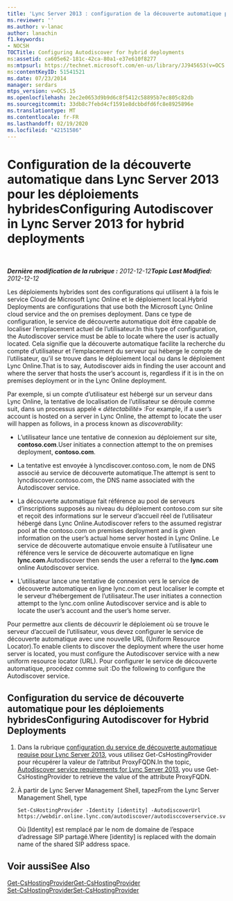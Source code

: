 ```yaml
---
title: 'Lync Server 2013 : configuration de la découverte automatique pour les déploiements hybrides'
ms.reviewer: ''
ms.author: v-lanac
author: lanachin
f1.keywords:
- NOCSH
TOCTitle: Configuring Autodiscover for hybrid deployments
ms:assetid: ca605e62-181c-42ca-80a1-e37e610f8277
ms:mtpsurl: https://technet.microsoft.com/en-us/library/JJ945653(v=OCS.15)
ms:contentKeyID: 51541521
ms.date: 07/23/2014
manager: serdars
mtps_version: v=OCS.15
ms.openlocfilehash: 2ec2e0653d9b9d6c8f5412c58895b7ec805c82db
ms.sourcegitcommit: 33db8c7febd4cf1591e8dcbbdfd6fc8e8925896e
ms.translationtype: MT
ms.contentlocale: fr-FR
ms.lasthandoff: 02/19/2020
ms.locfileid: "42151586"
---
```

<div data-xmlns="http://www.w3.org/1999/xhtml">

<div class="topic" data-xmlns="http://www.w3.org/1999/xhtml" data-msxsl="urn:schemas-microsoft-com:xslt" data-cs="http://msdn.microsoft.com/">

<div data-asp="https://msdn2.microsoft.com/asp">

# <a name="configuring-autodiscover-in-lync-server-2013-for-hybrid-deployments"></a><span data-ttu-id="b5212-102">Configuration de la découverte automatique dans Lync Server 2013 pour les déploiements hybrides</span><span class="sxs-lookup"><span data-stu-id="b5212-102">Configuring Autodiscover in Lync Server 2013 for hybrid deployments</span></span>

</div>

<div id="mainSection">

<div id="mainBody">

<span> </span>

<span data-ttu-id="b5212-103">_**Dernière modification de la rubrique :** 2012-12-12_</span><span class="sxs-lookup"><span data-stu-id="b5212-103">_**Topic Last Modified:** 2012-12-12_</span></span>

<span data-ttu-id="b5212-104">Les déploiements hybrides sont des configurations qui utilisent à la fois le service Cloud de Microsoft Lync Online et le déploiement local.</span><span class="sxs-lookup"><span data-stu-id="b5212-104">Hybrid Deployments are configurations that use both the Microsoft Lync Online cloud service and the on premises deployment.</span></span> <span data-ttu-id="b5212-105">Dans ce type de configuration, le service de découverte automatique doit être capable de localiser l’emplacement actuel de l’utilisateur.</span><span class="sxs-lookup"><span data-stu-id="b5212-105">In this type of configuration, the Autodiscover service must be able to locate where the user is actually located.</span></span> <span data-ttu-id="b5212-106">Cela signifie que la découverte automatique facilite la recherche du compte d’utilisateur et l’emplacement du serveur qui héberge le compte de l’utilisateur, qu’il se trouve dans le déploiement local ou dans le déploiement Lync Online.</span><span class="sxs-lookup"><span data-stu-id="b5212-106">That is to say, Autodiscover aids in finding the user account and where the server that hosts the user’s account is, regardless if it is in the on premises deployment or in the Lync Online deployment.</span></span>

<span data-ttu-id="b5212-107">Par exemple, si un compte d’utilisateur est hébergé sur un serveur dans Lync Online, la tentative de localisation de l’utilisateur se déroule comme suit, dans un processus appelé « *détectabilité*» :</span><span class="sxs-lookup"><span data-stu-id="b5212-107">For example, if a user’s account is hosted on a server in Lync Online, the attempt to locate the user will happen as follows, in a process known as *discoverability*:</span></span>

  - <span data-ttu-id="b5212-108">L’utilisateur lance une tentative de connexion au déploiement sur site, **contoso.com**.</span><span class="sxs-lookup"><span data-stu-id="b5212-108">User initiates a connection attempt to the on premises deployment, **contoso.com**.</span></span>

  - <span data-ttu-id="b5212-109">La tentative est envoyée à lyncdiscover.contoso.com, le nom de DNS associé au service de découverte automatique.</span><span class="sxs-lookup"><span data-stu-id="b5212-109">The attempt is sent to lyncdiscover.contoso.com, the DNS name associated with the Autodiscover service.</span></span>

  - <span data-ttu-id="b5212-110">La découverte automatique fait référence au pool de serveurs d’inscriptions supposés au niveau du déploiement contoso.com sur site et reçoit des informations sur le serveur d’accueil réel de l’utilisateur hébergé dans Lync Online.</span><span class="sxs-lookup"><span data-stu-id="b5212-110">Autodiscover refers to the assumed registrar pool at the contoso.com on premises deployment and is given information on the user’s actual home server hosted in Lync Online.</span></span> <span data-ttu-id="b5212-111">Le service de découverte automatique envoie ensuite à l’utilisateur une référence vers le service de découverte automatique en ligne **lync.com**.</span><span class="sxs-lookup"><span data-stu-id="b5212-111">Autodiscover then sends the user a referral to the **lync.com** online Autodiscover service.</span></span>

  - <span data-ttu-id="b5212-112">L’utilisateur lance une tentative de connexion vers le service de découverte automatique en ligne lync.com et peut localiser le compte et le serveur d’hébergement de l’utilisateur.</span><span class="sxs-lookup"><span data-stu-id="b5212-112">The user initiates a connection attempt to the lync.com online Autodiscover service and is able to locate the user’s account and the user’s home server.</span></span>

<span data-ttu-id="b5212-113">Pour permettre aux clients de découvrir le déploiement où se trouve le serveur d’accueil de l’utilisateur, vous devez configurer le service de découverte automatique avec une nouvelle URL (Uniform Resource Locator).</span><span class="sxs-lookup"><span data-stu-id="b5212-113">To enable clients to discover the deployment where the user home server is located, you must configure the Autodiscover service with a new uniform resource locator (URL).</span></span> <span data-ttu-id="b5212-114">Pour configurer le service de découverte automatique, procédez comme suit :</span><span class="sxs-lookup"><span data-stu-id="b5212-114">Do the following to configure the Autodiscover service.</span></span>

<div>

## <a name="configuring-autodiscover-for-hybrid-deployments"></a><span data-ttu-id="b5212-115">Configuration du service de découverte automatique pour les déploiements hybrides</span><span class="sxs-lookup"><span data-stu-id="b5212-115">Configuring Autodiscover for Hybrid Deployments</span></span>

1.  <span data-ttu-id="b5212-116">Dans la rubrique [configuration du service de découverte automatique requise pour Lync Server 2013](lync-server-2013-autodiscover-service-requirements.md), vous utilisez Get-CsHostingProvider pour récupérer la valeur de l’attribut ProxyFQDN.</span><span class="sxs-lookup"><span data-stu-id="b5212-116">In the topic, [Autodiscover service requirements for Lync Server 2013](lync-server-2013-autodiscover-service-requirements.md), you use Get-CsHostingProvider to retrieve the value of the attribute ProxyFQDN.</span></span>

2.  <span data-ttu-id="b5212-117">À partir de Lync Server Management Shell, tapez</span><span class="sxs-lookup"><span data-stu-id="b5212-117">From the Lync Server Management Shell, type</span></span>
    
        Set-CsHostingProvider -Identity [identity] -AutodiscoverUrl https://webdir.online.lync.com/autodiscover/autodisccoverservice.svc/root
    
    <span data-ttu-id="b5212-118">Où \[Identity\] est remplacé par le nom de domaine de l’espace d’adressage SIP partagé.</span><span class="sxs-lookup"><span data-stu-id="b5212-118">Where \[identity\] is replaced with the domain name of the shared SIP address space.</span></span>

</div>

<div>

## <a name="see-also"></a><span data-ttu-id="b5212-119">Voir aussi</span><span class="sxs-lookup"><span data-stu-id="b5212-119">See Also</span></span>


[<span data-ttu-id="b5212-120">Get-CsHostingProvider</span><span class="sxs-lookup"><span data-stu-id="b5212-120">Get-CsHostingProvider</span></span>](https://docs.microsoft.com/powershell/module/skype/Get-CsHostingProvider)  
[<span data-ttu-id="b5212-121">Set-CsHostingProvider</span><span class="sxs-lookup"><span data-stu-id="b5212-121">Set-CsHostingProvider</span></span>](https://docs.microsoft.com/powershell/module/skype/Set-CsHostingProvider)  
  

</div>

</div>

<span> </span>

</div>

</div>

</div>

